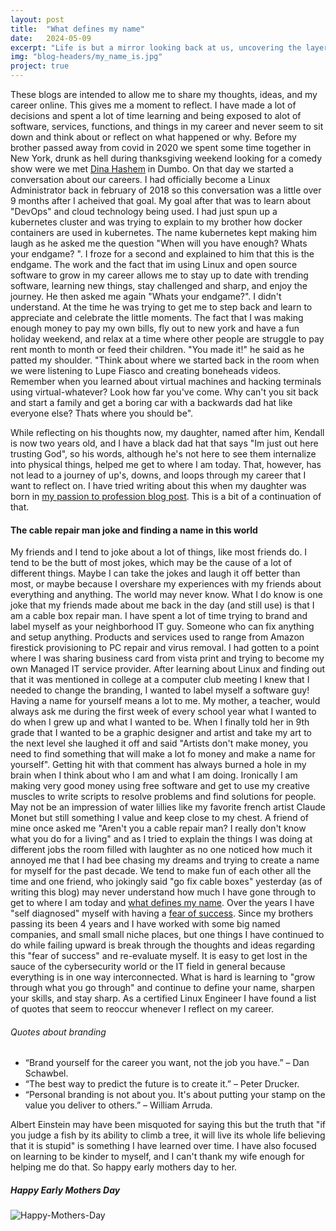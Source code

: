 ```yaml
---
layout: post
title:  "What defines my name"
date:   2024-05-09
excerpt: "Life is but a mirror looking back at us, uncovering the layers we've neglected to see"
img: "blog-headers/my_name_is.jpg" 
project: true  
---
```

 

These blogs are intended to allow me to share my thoughts, ideas, and my career online. This gives me a moment to reflect. I have made a lot of decisions and spent a lot of time learning and being exposed to alot of software, services, functions, and things in my career and never seem to sit down and think about or reflect on what happened or why. Before my brother passed away from covid in 2020 we spent some time together in New York, drunk as hell during thanksgiving weekend looking for a comedy show were we met [Dina Hashem](https://www.instagram.com/dinahashem_/?hl=en) in Dumbo. On that day we started a conversation about our careers. I had officially become a Linux Administrator back in february of 2018 so this conversation was a little over 9 months after I acheived that goal. My goal after that was to learn about "DevOps" and cloud technology being used. I had just spun up a kubernetes cluster and was trying to explain to my brother how docker containers are used in kubernetes. The name kubernetes kept making him laugh as he asked me the question "When will you have enough? Whats your endgame? ". I froze for a second and explained to him that this is the endgame. The work and the fact that im using Linux and open source software to grow in my career allows me to stay up to date with trending software, learning new things, stay challenged and sharp, and enjoy the journey. He then asked me again "Whats your endgame?". I didn't understand. At the time he was trying to get me to step back and learn to appreciate and celebrate the little moments. The fact that I was making enough money to pay my own bills, fly out to new york and have a fun holiday weekend, and relax at a time where other people are struggle to pay rent month to month or feed their children. "You made it!" he said as he patted my shoulder. "Think about where we started back in the room when we were listening to Lupe Fiasco and creating boneheads videos. Remember when you learned about virtual machines and hacking terminals using virtual-whatever? Look how far you've come. Why can't you sit back and start a family and get a boring car with a backwards dad hat like everyone else? Thats where you should be". 

While reflecting on his thoughts now, my daughter, named after him, Kendall is now two years old, and I have a black dad hat that says "Im just out here trusting God", so his words, although he's not here to see them internalize into physical things, helped me get to where I am today. That, however, has not lead to a journey of up's, downs, and loops through my career that I want to reflect on. I have tried writing about this when my daughter was born in [my passion to profession blog post](https://meralus.com/passion-to-profession-part-1/). This is a bit of a continuation of that. 

#### The cable repair man joke and finding a name in this world 
My friends and I tend to joke about a lot of things, like most friends do. I tend to be the butt of most jokes, which may be the cause of a lot of different things. Maybe I can take the jokes and laugh it off better than most, or maybe because I overshare my experiences with my friends about everything and anything. The world may never know. What I do know is one joke that my friends made about me back in the day (and still use) is that I am a cable box repair man. I have spent a lot of time trying to brand and label myself as your neighborhood IT guy. Someone who can fix anything and setup anything. Products and services used to range from Amazon firestick provisioning to PC repair and virus removal. I had gotten to a point where I was sharing business card from vista print and trying to become my own Managed IT service provider. After learning about Linux and finding out that it was mentioned in college at a computer club meeting I knew that I needed to change the branding, I wanted to label myself a software guy! Having a name for yourself means a lot to me. My mother, a teacher, would always ask me during the first week of every school year what I wanted to do when I grew up and what I wanted to be. When I finally told her in 9th grade that I wanted to be a graphic designer and artist and take my art to the next level she laughed it off and said "Artists don't make money, you need to find something that will make a lot fo money and make a name for yourself". Getting hit with that comment has always burned a hole in my brain when I think about who I am and what I am doing. Ironically I am making very good money using free software and get to use my creative muscles to write scripts to resolve problems and find solutions for people. May not be an impression of water lillies like my favorite french artist Claude Monet but still something I value and keep close to my chest. A friend of mine once asked me "Aren't you a cable repair man? I really don't know what you do for a living" and as I tried to explain the things I was doing at different jobs the room filled with laughter as no one noticed how much it annoyed me that I had bee chasing my dreams and trying to create a name for myself for the past decade. We tend to make fun of each other all the time and one friend, who jokingly said "go fix cable boxes" yesterday (as of writing this blog) may never understand how much I have gone through to get to where I am today and [what defines my name](https://www.youtube.com/watch?v=WPF1X58IOFA). Over the years I have "self diagnosed" myself with having a [fear of success](https://www.calmer-you.com/fear-of-success/#:~:text=What%20is%20fear%20of%20success,by%20the%20idea%20of%20succeeding.). Since my brothers passing its been 4 years and I have worked with some big named companies, and small small niche places, but one things I have continued to do while failing upward is break through the thoughts and ideas regarding this "fear of success" and re-evaluate myself. It is easy to get lost in the sauce of the cybersecurity world or the IT field in general because everything is in one way interconnected. What is hard is learning to "grow through what you go through" and continue to define your name, sharpen your skills, and stay sharp. As a certified Linux Engineer I have found a list of quotes that seem to reoccur whenever I reflect on my career. 

 

###### Quotes about branding 

* “Brand yourself for the career you want, not the job you have.” – Dan Schawbel. 
* “The best way to predict the future is to create it.” – Peter Drucker. 
* “Personal branding is not about you. It's about putting your stamp on the value you deliver to others.” – William Arruda.

Albert Einstein may have been misquoted for saying this but the truth that "if you judge a fish by its ability to climb a tree, it will live its whole life believing that it is stupid" is something I have learned over time. I have also focused on learning to be kinder to myself, and I can't thank my wife enough for helping me do that. So happy early mothers day to her.

##### Happy Early Mothers Day
![Happy-Mothers-Day](/assets/img/blog-headers/mothers-day-3.jpeg)



